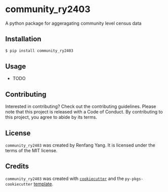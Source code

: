 # community_ry2403

A python package for aggeragating community level census data

## Installation

```bash
$ pip install community_ry2403
```

## Usage

- TODO

## Contributing

Interested in contributing? Check out the contributing guidelines. Please note that this project is released with a Code of Conduct. By contributing to this project, you agree to abide by its terms.

## License

`community_ry2403` was created by Renfang Yang. It is licensed under the terms of the MIT license.

## Credits

`community_ry2403` was created with [`cookiecutter`](https://cookiecutter.readthedocs.io/en/latest/) and the `py-pkgs-cookiecutter` [template](https://github.com/py-pkgs/py-pkgs-cookiecutter).

